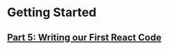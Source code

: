 # Getting Started

## [Part 5: Writing our First React Code](https://github.com/LauraAubin/All-things-FED-and-Rails/Udemy-React-Course/1.5md)
